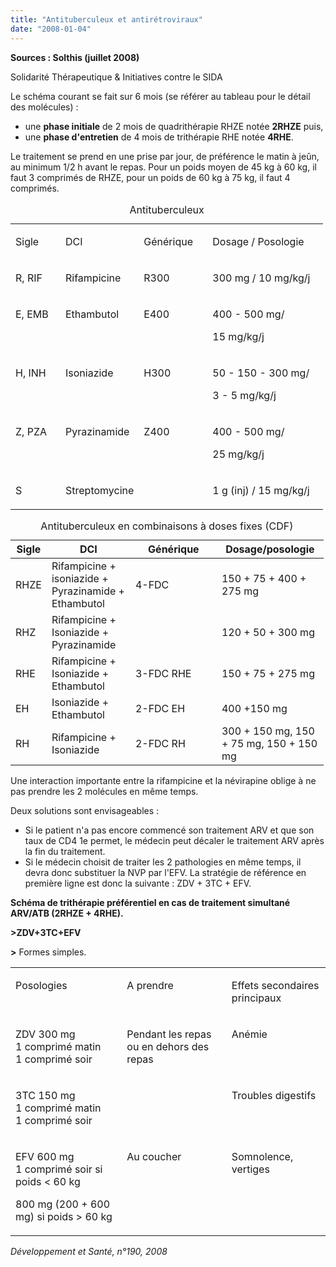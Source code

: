 ```yaml
---
title: "Antituberculeux et antirétroviraux"
date: "2008-01-04"
---
```


**Sources : Solthis (juillet 2008)**

Solidarité Thérapeutique & Initiatives contre le SIDA

Le schéma courant se fait sur 6 mois (se référer au tableau pour le détail des molécules) :

*   une **phase initiale** de 2 mois de quadrithérapie RHZE notée **2RHZE** puis,
*   une **phase d'entretien** de 4 mois de trithérapie RHE notée **4RHE**.

Le traitement se prend en une prise par jour, de préférence le matin à jeûn, au minimum 1/2 h avant le repas. Pour un poids moyen de 45 kg à 60 kg, il faut 3 comprimés de RHZE, pour un poids de 60 kg à 75 kg, il faut 4 comprimés.

<table>
<caption>Antituberculeux</caption>

<thead></thead>

<tbody>

<tr>

<td style="width: 64px;" valign="top">

Sigle

</td>

<td style="width: 100px;" valign="top">

DCI

</td>

<td style="width: 94px;" valign="top">

Générique

</td>

<td style="width: 169px;" valign="top">

Dosage / Posologie

</td>

</tr>

<tr>

<td style="width: 64px;" valign="top">

R, RIF

</td>

<td style="width: 100px;" valign="top">

Rifampicine

</td>

<td style="width: 94px;" valign="top">

R300

</td>

<td style="width: 169px;" valign="top">

300 mg / 10 mg/kg/j

</td>

</tr>

<tr>

<td style="width: 64px;" valign="top">

E, EMB

</td>

<td style="width: 100px;" valign="top">

Ethambutol

</td>

<td style="width: 94px;" valign="top">

E400

</td>

<td style="width: 169px;" valign="top">

400 - 500 mg/

15 mg/kg/j

</td>

</tr>

<tr>

<td style="width: 64px;" valign="top">

H, INH

</td>

<td style="width: 100px;" valign="top">

Isoniazide

</td>

<td style="width: 94px;" valign="top">

H300

</td>

<td style="width: 169px;" valign="top">

50 - 150 - 300 mg/

3 - 5 mg/kg/j

</td>

</tr>

<tr>

<td style="width: 64px;" valign="top">

Z, PZA

</td>

<td style="width: 100px;" valign="top">

Pyrazinamide

</td>

<td style="width: 94px;" valign="top">

Z400

</td>

<td style="width: 169px;" valign="top">

400 - 500 mg/

25 mg/kg/j

</td>

</tr>

<tr>

<td style="width: 64px;" valign="top">

S

</td>

<td style="width: 100px;" valign="top">

Streptomycine

</td>

<td style="width: 94px;" valign="top"></td>

<td style="width: 169px;" valign="top">

1 g (inj) / 15 mg/kg/j

</td>

</tr>

</tbody>

</table>
<table>
<caption>Antituberculeux en combinaisons à doses fixes (CDF)</caption>

<thead>

<tr>

<th scope="col">Sigle</th>

<th scope="col" style="width: 118px;">DCI</th>

<th scope="col" style="width: 122px;">Générique</th>

<th scope="col" style="width: 155px;">Dosage/posologie</th>

</tr>

</thead>

<tbody>

<tr>

<td>RHZE</td>

<td style="width: 118px;">Rifampicine +  
isoniazide + Pyrazinamide +  
Ethambutol</td>

<td style="width: 122px;">  
4-FDC  
</td>

<td style="width: 155px;">150 + 75 + 400 + 275 mg</td>

</tr>

<tr>

<td>RHZ</td>

<td style="width: 118px;">Rifampicine + Isoniazide + Pyrazinamide</td>

<td style="width: 122px;"> </td>

<td style="width: 155px;">120 + 50 + 300 mg</td>

</tr>

<tr>

<td>RHE</td>

<td style="width: 118px;">Rifampicine + Isoniazide + Ethambutol</td>

<td style="width: 122px;">  
3-FDC RHE  
</td>

<td style="width: 155px;">150 + 75 + 275 mg</td>

</tr>

<tr>

<td>EH</td>

<td style="width: 118px;">Isoniazide + Ethambutol</td>

<td style="width: 122px;">2-FDC EH  
</td>

<td style="width: 155px;">400 +150 mg</td>

</tr>

<tr>

<td>RH</td>

<td style="width: 118px;">Rifampicine + Isoniazide</td>

<td style="width: 122px;">2-FDC RH  
 </td>

<td style="width: 155px;">300 + 150 mg,  
150 + 75 mg, 150 +  
150 mg</td>

</tr>

</tbody>

</table>

Une interaction importante entre la rifampicine et la névirapine oblige à ne pas prendre les 2 molécules en même temps.

Deux solutions sont envisageables :

*   Si le patient n'a pas encore commencé son traitement ARV et que son taux de CD4 1e permet, le médecin peut décaler le traitement ARV après la fin du traitement.
*   Si le médecin choisit de traiter les 2 pathologies en même temps, il devra donc substituer la NVP par l'EFV. La stratégie de référence en première ligne est donc la suivante : ZDV + 3TC + EFV.

**Schéma de trithérapie préférentiel en cas de traitement simultané ARV/ATB (2RHZE + 4RHE).**

**>ZDV+3TC+EFV**

**>** Formes simples.

<table>

<tbody>

<tr>

<td valign="top">

Posologies

</td>

<td valign="top">

A prendre

</td>

<td valign="top">

Effets secondaires principaux

</td>

</tr>

<tr>

<td valign="top">

ZDV 300 mg  
1 comprimé matin  
1 comprimé soir

</td>

<td valign="top">

Pendant les repas ou en dehors des repas

</td>

<td valign="top">

Anémie

</td>

</tr>

<tr>

<td valign="top">

3TC 150 mg  
1 comprimé matin  
1 comprimé soir

</td>

<td valign="top"></td>

<td valign="top">

Troubles digestifs

</td>

</tr>

<tr>

<td valign="top">

EFV 600 mg  
1 comprimé soir si poids < 60 kg

800 mg (200 + 600 mg) si poids > 60 kg

</td>

<td valign="top">

Au coucher

</td>

<td valign="top">

Somnolence, vertiges

</td>

</tr>

</tbody>

</table>

_Développement et Santé, n°190, 2008_